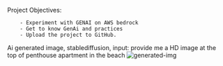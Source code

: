 Project Objectives:

		- Experiment with GENAI on AWS bedrock
		- Get to know GenAi and practices
		- Upload the project to GitHub.
Ai generated image, stablediffusion, input: provide me a HD image at the top of penthouse apartment in the beach
  ![generated-img](https://github.com/cacique10/Generative-AI-In-AWS-AWS-Bedrock/assets/8041016/6791875a-570f-4333-ac65-8b5daf151409)
